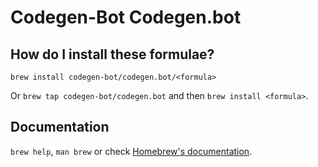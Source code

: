 # Codegen-Bot Codegen.bot

## How do I install these formulae?

`brew install codegen-bot/codegen.bot/<formula>`

Or `brew tap codegen-bot/codegen.bot` and then `brew install <formula>`.

## Documentation

`brew help`, `man brew` or check [Homebrew's documentation](https://docs.brew.sh).
